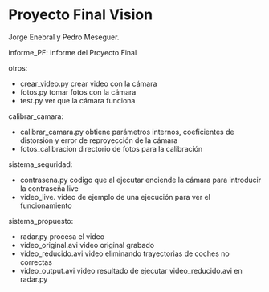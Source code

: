 # Proyecto Final Vision
 
Jorge Enebral y Pedro Meseguer.


informe_PF: informe del Proyecto Final

otros:
- crear_video.py         crear video con la cámara
- fotos.py               tomar fotos con la cámara
- test.py                ver que la cámara funciona

calibrar_camara:
- calibrar_camara.py    obtiene parámetros internos, coeficientes de distorsión y error de reproyección de la cámara
- fotos_calibracion     directorio de fotos para la calibración

sistema_seguridad:
- contrasena.py         codigo que al ejecutar enciende la cámara para introducir la contraseña live
- video_live.           video de ejemplo de una ejecución para ver el funcionamiento 

sistema_propuesto:
- radar.py              procesa el video
- video_original.avi    video original grabado
- video_reducido.avi    video eliminando trayectorias de coches no correctas
- video_output.avi      video resultado de ejecutar video_reducido.avi en radar.py



